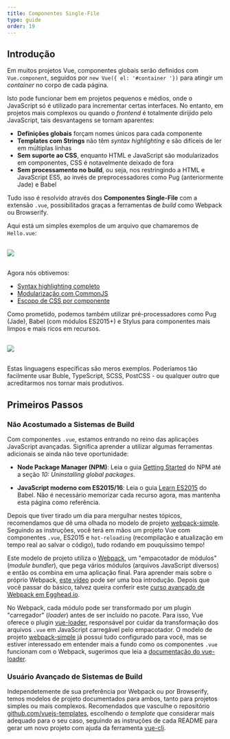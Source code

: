 ```yaml
---
title: Componentes Single-File
type: guide
order: 19
---
```


## Introdução

Em muitos projetos Vue, componentes globais serão definidos com `Vue.component`, seguidos por `new Vue({ el: '#container '})` para atingir um *container* no corpo de cada página.

Isto pode funcionar bem em projetos pequenos e médios, onde o JavaScript só é utilizado para incrementar certas interfaces. No entanto, em projetos mais complexos ou quando o *frontend* é totalmente dirijido pelo JavaScript, tais desvantagens se tornam aparentes:

- **Definições globais** forçam nomes únicos para cada componente
- **Templates com Strings** não têm *syntax highlighting* e são difíceis de ler em múltiplas linhas
- **Sem suporte ao CSS**, enquanto HTML e JavaScript são modularizados em componentes, CSS é notavelmente deixado de fora
- **Sem processamento no build**, ou seja, nos restringindo a HTML e JavaScript ES5, ao invés de preprocessadores como Pug (anteriormente Jade) e Babel

Tudo isso é resolvido através dos **Componentes Single-File** com a extensão `.vue`, possibilitados graças a ferramentas de *build* como Webpack ou Browserify.

Aqui está um simples exemplos de um arquivo que chamaremos de `Hello.vue`:

<img src="images/vue-component.png" style="display: block; margin: 30px auto">

Agora nós obtivemos:

- [Syntax highlighting completo](https://github.com/vuejs/awesome-vue#syntax-highlighting)
- [Modularização com CommonJS](https://webpack.github.io/docs/commonjs.html)
- [Escopo de CSS por componente](https://github.com/vuejs/vue-loader/blob/master/docs/en/features/scoped-css.md)

Como prometido, podemos também utilizar pré-processadores como Pug (Jade), Babel (com módulos ES2015+) e Stylus para componentes mais limpos e mais ricos em recursos.

<img src="images/vue-component-with-preprocessors.png" style="display: block; margin: 30px auto">

Estas linguagens específicas são meros exemplos. Poderíamos tão facilmente usar Buble, TypeScript, SCSS, PostCSS - ou qualquer outro que acreditarmos nos tornar mais produtivos.

<!-- TODO: include CSS modules once it's supported in vue-loader 9.x -->

## Primeiros Passos

### Não Acostumado a Sistemas de Build

Com componentes `.vue`, estamos entrando no reino das aplicações JavaScript avançadas. Significa aprender a utilizar algumas ferramentas adicionais se ainda não teve oportunidade:

- **Node Package Manager (NPM)**: Leia o guia [Getting Started](https://docs.npmjs.com/getting-started/what-is-npm) do NPM até a seção _10: Uninstalling global packages_.

- **JavaScript moderno com ES2015/16**: Leia o guia [Learn ES2015](https://babeljs.io/docs/learn-es2015/) do Babel. Não é necessário memorizar cada recurso agora, mas mantenha esta página como referência.

Depois que tiver tirado um dia para mergulhar nestes tópicos, recomendamos que dê uma olhada no modelo de projeto [webpack-simple](https://github.com/vuejs-templates/webpack-simple). Seguindo as instruções, você terá em mãos um projeto Vue com componentes `.vue`, ES2015 e `hot-reloading` (recompilação e atualização em tempo real ao salvar o código), tudo rodando em pouquíssimo tempo!

Este modelo de projeto utiliza o [Webpack](https://webpack.github.io/), um "empacotador de módulos" (*module bundler*), que pega vários módulos (arquivos JavaScript diversos) e então os combina em uma aplicação final. Para aprender mais sobre o próprio Webpack, [este vídeo](https://www.youtube.com/watch?v=WQue1AN93YU) pode ser uma boa introdução. Depois que você passar do básico, talvez queira conferir este [curso avançado de Webpack em Egghead.io](https://egghead.io/courses/using-webpack-for-production-javascript-applications).

No Webpack, cada módulo pode ser transformado por um plugin "carregador" (*loader*) antes de ser incluído no pacote. Para isso, Vue oferece o plugin [vue-loader](https://github.com/vuejs/vue-loader), responsável por cuidar da transformação dos arquivos `.vue` em JavaScript carregável pelo empacotador. O modelo de projeto [webpack-simple](https://github.com/vuejs-templates/webpack-simple) já possui tudo configurado para você, mas se estiver interessado em entender mais a fundo como os componentes `.vue` funcionam com o Webpack, sugerimos que leia a [documentação do vue-loader](https://vue-loader.vuejs.org).

### Usuário Avançado de Sistemas de Build

Independetemente de sua preferência por Webpack ou por Browserify, temos modelos de projeto documentados para ambos, tanto para projetos simples ou mais complexos. Recomendados que vasculhe o repositório [github.com/vuejs-templates](https://github.com/vuejs-templates), escolhendo o *template* que considerar mais adequado para o seu caso, seguindo as instruções de cada README para gerar um novo projeto com ajuda da ferramenta [vue-cli](https://github.com/vuejs/vue-cli).
